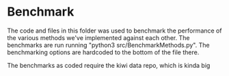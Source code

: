 # Benchmark

The code and files in this folder was used to benchmark the
performance of the various methods we've implemented against
each other. The benchmarks are run running "python3 src/BenchmarkMethods.py".
The benchmarking options are hardcoded to the bottom of the file there.

The benchmarks as coded require the kiwi data repo, which is kinda big
